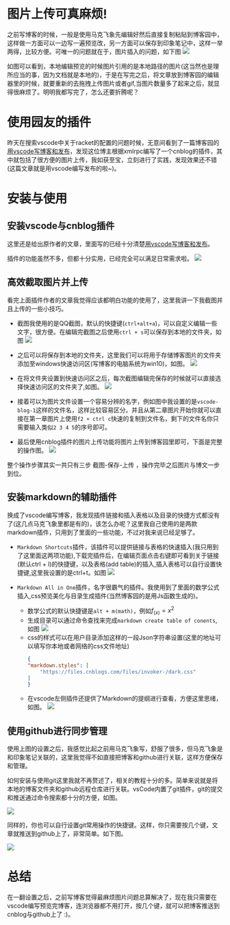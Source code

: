 
# 图片上传可真麻烦!
之前写博客的时候，一般是使用马克飞象先编辑好然后直接复制粘贴到博客园中，这样做一方面可以一边写一遍预览改，另一方面可以保存到印象笔记中，这样一举两得，比较方便。可唯一的问题就在于，图片插入的问题，如下图
![](https://images2018.cnblogs.com/blog/1132218/201805/1132218-20180507214700071-938103752.png)

如图可以看到，本地编辑预览的时候图片引用的是本地路径的图片(这当然也是理所应当的事，因为文档就是本地的)，于是在写完之后，将文章放到博客园的编辑器里的时候，就要重新的去拖拽上传图片或者gif,当图片数量多了起来之后，就显得很麻烦了。明明我都写完了，怎么还要折腾呢？

# 使用园友的插件
昨天在搜索vscode中关于racket的配置的问题时候，无意间看到了一篇博客园的[用vscode写博客和发布](https://www.cnblogs.com/caipeiyu/p/5475761.html)，发现这位博主根据xmlrpc编写了一个cnblog的插件，其中就包括了很方便的图片上传，我如获至宝，立刻进行了实践，发现效果还不错(这篇文章就是用vscode编写发布的啦~)。

# 安装与使用

## 安装vscode与cnblog插件

这里还是给出原作者的文章，里面写的已经十分清楚[用vscode写博客和发布](https://www.cnblogs.com/caipeiyu/p/5475761.html)。

插件的功能虽然不多，但都十分实用，已经完全可以满足日常需求啦。
![](https://images2018.cnblogs.com/blog/1132218/201805/1132218-20180507225818714-824573081.png)

## 高效截取图片并上传
看完上面插件作者的文章我觉得应该都明白功能的使用了，这里我讲一下我截图并且上传的一些小技巧。

- 截图我使用的是QQ截图，默认的快捷键(`ctrl+alt+a`)，可以自定义编辑一些文字，很方便。在编辑完截图之后使用`ctrl + s`可以保存到本地的文件夹，如图
![](https://images2018.cnblogs.com/blog/1132218/201805/1132218-20180507221256434-689500095.png)

- 之后可以将保存到本地的文件夹，这里我们可以将用于存储博客图片的文件夹添加至windows快速访问区(写博客的电脑系统为win10)，如图。
![](https://images2018.cnblogs.com/blog/1132218/201805/1132218-20180507221632957-1194629893.png)

- 在将文件夹设置到快速访问区之后，每次截图编辑完保存的时候就可以直接选择快速访问区的文件夹了,如图。
![](https://images2018.cnblogs.com/blog/1132218/201805/1132218-20180507222001328-2058492458.png)

- 接着可以为图片文件设置一个容易分辨的名字，例如图中我设置的是`vscode-blog-1`这样的文件名，这样比较容易区分。并且从第二章图片开始你就可以直接在第一章图片上使用`f2 + ctrl c`快速的复制到文件名，剩下的文件名你只需要输入类似`2 3 4 5`的序号即可。

- 最后使用cnblog插件的图片上传功能将图片上传到博客园里即可，下面是完整的操作图。
![](https://images2018.cnblogs.com/blog/1132218/201805/1132218-20180507223143401-1475905778.gif)

整个操作步骤其实一共只有三步 截图-保存-上传 ，操作完毕之后图片与博文一步到位。

## 安装markdown的辅助插件

换成了vscode编写博客，我发现插件链接和插入表格以及目录的快捷方式都没有了(这几点马克飞象里都是有的)，该怎么办呢？这里我自己使用的是两款markdown插件，只用到了里面的一些功能，不过对我来说已经足够了。

- `Markdown Shortcuts`插件，该插件可以提供链接与表格的快速插入(我只用到了这里面这两项功能),下载完插件后，在编辑页面点击右键即可看到关于链接(默认ctrl + l)的快捷键，以及表格(add table)的插入,插入表格可以自行设置快捷键,这里我设置的是ctrl+t。如图
![](https://images2018.cnblogs.com/blog/1132218/201805/1132218-20180507224059156-617931281.png)

- `Markdown All in One`插件，名字很霸气的插件。我使用到了里面的数学公式插入,css预览美化与目录生成插件(当然博客园的是用Js函数生成的)。
    - 数学公式的默认快捷键是`alt + m(math)`，例如$f_(x) = x^2$
    - 生成目录可以通过命令查找来完成`markdown create table of conents`,如图
    ![](https://images2018.cnblogs.com/blog/1132218/201805/1132218-20180507224409408-49589093.png)
    - css的样式可以在用户目录添加这样的一段Json字符串设置(这里的地址可以填写你本地或者网络的css文件地址)
        ```json
        {
        "markdown.styles": [
            "https://files.cnblogs.com/files/invoker-/dark.css"
        ]
        }
        ```
    - 在vscode左侧插件还提供了Markdown的提纲进行查看，方便这里思绪，如图。
    ![](https://images2018.cnblogs.com/blog/1132218/201805/1132218-20180507224839657-2066320908.png)

## 使用github进行同步管理

使用上图的设置之后，我感觉比起之前用马克飞象写，舒服了很多，但马克飞象是和印象笔记关联的，这里我觉得不如直接把博客和github进行关联，这样方便保存和管理。

如何安装与使用git这里我就不再赘述了，相关的教程十分的多。简单来说就是将本地的博客文件夹和github远程仓库进行关联。vsCode内置了git插件，git的提交和推送通过命令搜索都十分的方便，如图。

![](https://images2018.cnblogs.com/blog/1132218/201805/1132218-20180507225437722-1142314788.png)

同样的，你也可以自行设置git常用操作的快捷键。这样，你只需要按几个键，文章就推送到github上了，非常简单。如下图。

![](https://images2018.cnblogs.com/blog/1132218/201805/1132218-20180507230626186-653284985.gif)

# 总结

在一翻设置之后，之前写博客觉得最麻烦图片问题总算解决了，现在我只需要在vscode编写预览完博客，连浏览器都不用打开，按几个键，就可以把博客推送到cnblog与github上了 :)。